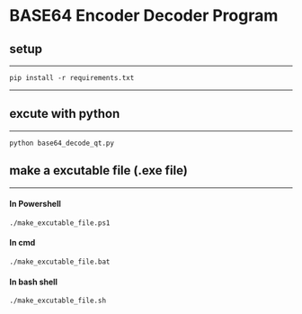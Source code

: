# BASE64 Encoder Decoder Program 
## setup
--------
```
pip install -r requirements.txt
```
--------
## excute with python 
--------
```
python base64_decode_qt.py
```
## make a excutable file (.exe file)
--------
#### In Powershell
```
./make_excutable_file.ps1
```

#### In cmd
```
./make_excutable_file.bat
```

#### In bash shell
```
./make_excutable_file.sh
```
